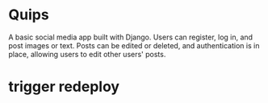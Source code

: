 # Quips
A basic social media app built with Django. Users can register, log in, and post images or text. Posts can be edited or deleted, and authentication is in place, allowing users to edit other users' posts.
# trigger redeploy
